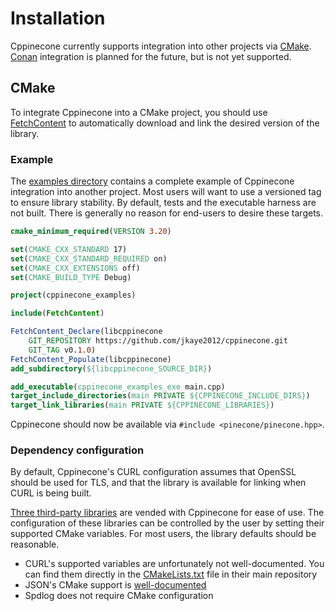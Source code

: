 # Installation

Cppinecone currently supports integration into other projects via [CMake](https://cmake.org/).
[Conan](https://conan.io/) integration is planned for the future, but is not yet supported.

## CMake

To integrate Cppinecone into a CMake project, you should use
[FetchContent](https://cmake.org/cmake/help/latest/module/FetchContent.html) to automatically download and link the
desired version of the library.

### Example

The [examples directory](/doxygen/html/CMakeLists_8txt-example.html) contains a complete example of Cppinecone
integration into another project. Most users will want to use a versioned tag to ensure library stability. By default,
tests and the executable harness are not built. There is generally no reason for end-users to desire these targets.

```cmake
cmake_minimum_required(VERSION 3.20)

set(CMAKE_CXX_STANDARD 17)
set(CMAKE_CXX_STANDARD_REQUIRED on)
set(CMAKE_CXX_EXTENSIONS off)
set(CMAKE_BUILD_TYPE Debug)

project(cppinecone_examples)

include(FetchContent)

FetchContent_Declare(libcppinecone
    GIT_REPOSITORY https://github.com/jkaye2012/cppinecone.git
    GIT_TAG v0.1.0)
FetchContent_Populate(libcppinecone)
add_subdirectory(${libcppinecone_SOURCE_DIR})

add_executable(cppinecone_examples_exe main.cpp)
target_include_directories(main PRIVATE ${CPPINECONE_INCLUDE_DIRS})
target_link_libraries(main PRIVATE ${CPPINECONE_LIBRARIES})
```

Cppinecone should now be available via `#include <pinecone/pinecone.hpp>`.

### Dependency configuration

By default, Cppinecone's CURL configuration assumes that OpenSSL should be used for TLS, and that the library is
available for linking when CURL is being built.

[Three third-party libraries](./index.md#dependencies) are vended with Cppinecone for ease of use. The configuration of
these libraries can be controlled by the user by setting their supported CMake variables. For most users, the library
defaults should be reasonable.

* CURL's supported variables are unfortunately not well-documented. You can find them directly in the
  [CMakeLists.txt](https://github.com/curl/curl/blob/master/CMakeLists.txt) file in their main repository
* JSON's CMake support is [well-documented](https://json.nlohmann.me/integration/cmake/)
* Spdlog does not require CMake configuration